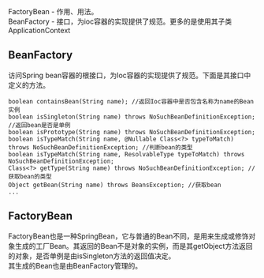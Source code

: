 FactoryBean - 作用、用法。  
BeanFactory - 接口，为ioc容器的实现提供了规范。更多的是使用其子类ApplicationContext  


## BeanFactory
访问Spring bean容器的根接口，为Ioc容器的实现提供了规范。下面是其接口中定义的方法。
	
	boolean containsBean(String name); //返回Ioc容器中是否包含名称为name的Bean实例
	boolean isSingleton(String name) throws NoSuchBeanDefinitionException; //返回bean是否是单例
	boolean isPrototype(String name) throws NoSuchBeanDefinitionException;
	boolean isTypeMatch(String name, @Nullable Class<?> typeToMatch) throws NoSuchBeanDefinitionException; //判断bean的类型
	boolean isTypeMatch(String name, ResolvableType typeToMatch) throws NoSuchBeanDefinitionException; 
	Class<?> getType(String name) throws NoSuchBeanDefinitionException; //获取bean的类型
	Object getBean(String name) throws BeansException; //获取bean
	...
	
## FactoryBean
FactoryBean也是一种SpringBean，它与普通的Bean不同，是用来生成或修饰对象生成的工厂Bean。其返回的Bean不是对象的实例，而是其getObject方法返回的对象，是否单例是由isSingleton方法的返回值决定。  
其生成的Bean也是由BeanFactory管理的。  
